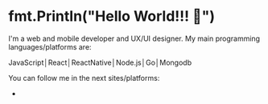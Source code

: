 # fmt.Println("Hello World!!! 👋")

I'm a web and mobile developer and UX/UI designer. My main programming languages/platforms are:

JavaScript│React│ReactNative│Node.js│Go│Mongodb


You can follow me in the next sites/platforms:

- 


